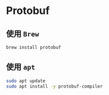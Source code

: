# Protobuf

## 使用 `Brew`

```bash
brew install protobuf
```

## 使用 `apt`

```bash
sudo apt update
sudo apt install -y protobuf-compiler
```
